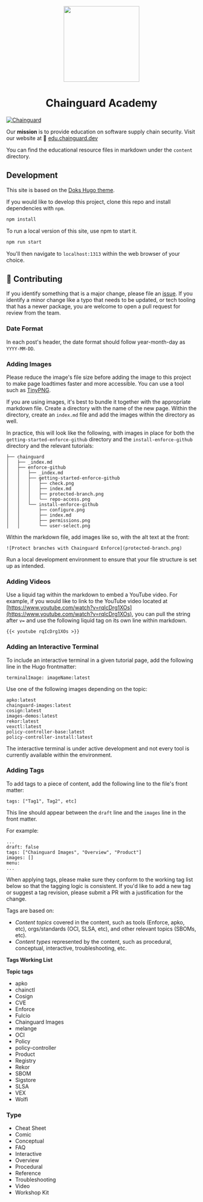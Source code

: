 <p align="center">
  <a href="https://edu.chainguard.dev" target="_blank"><img src="https://edu.chainguard.dev/logos/3d-linky.png" width="200" heght="auto"></a>
</p>
<h1 align="center">Chainguard Academy</h1>

<a href="https://chainguard.dev/" target="_blank"><img alt="Chainguard" src="https://img.shields.io/badge/Chainguard-4445E7.svg?style=for-the-badge&logo=Chainguard&logoColor=white"></a>

Our **mission** is to provide education on software supply chain security. Visit our website at 🔗 [edu.chainguard.dev](https://edu.chainguard.dev)

You can find the educational resource files in markdown under the `content` directory.

## Development

This site is based on the [Doks Hugo theme](https://github.com/h-enk/doks). 

If you would like to develop this project, clone this repo and install dependencies with `npm`. 

```sh
npm install
```

To run a local version of this site, use npm to start it.

```sh
npm run start
```

You'll then navigate to `localhost:1313` within the web browser of your choice. 

## 📑 Contributing

If you identify something that is a major change, please file an [issue](https://github.com/chainguard-dev/edu/issues/new). If you identify a minor change like a typo that needs to be updated, or tech tooling that has a newer package, you are welcome to open a pull request for review from the team.

### Date Format

In each post's header, the date format should follow year-month-day as `YYYY-MM-DD`.

### Adding Images

Please reduce the image's file size before adding the image to this project to make page loadtimes faster and more accessible. You can use a tool such as [TinyPNG](https://tinypng.com/). 

If you are using images, it's best to bundle it together with the appropriate markdown file. Create a directory with the name of the new page. Within the directory, create an `index.md` file and add the images within the directory as well.

In practice, this will look like the following, with images in place for both the `getting-started-enforce-github` directory and the `install-enforce-github` directory and the relevant tutorials:

```
├── chainguard
│   ├── _index.md
│   ├── enforce-github
│   │   ├── _index.md
│   │   ├── getting-started-enforce-github
│   │   │   ├── check.png
│   │   │   ├── index.md
│   │   │   ├── protected-branch.png
│   │   │   └── repo-access.png
│   │   └── install-enforce-github
│   │       ├── configure.png
│   │       ├── index.md
│   │       ├── permissions.png
│   │       └── user-select.png
```

Within the markdown file, add images like so, with the alt text at the front:

```
![Protect branches with Chainguard Enforce](protected-branch.png)
```

Run a local development environment to ensure that your file structure is set up as intended.

### Adding Videos

Use a liquid tag within the markdown to embed a YouTube video. For example, if you would like to link to the YouTube video located at [https://www.youtube.com/watch?v=rqIcDrg1XOs](https://www.youtube.com/watch?v=rqIcDrg1XOs), you can pull the string after `v=` and use the following liquid tag on its own line within markdown.

```
{{< youtube rqIcDrg1XOs >}}
```

### Adding an Interactive Terminal

To include an interactive terminal in a given tutorial page, add the following line in the Hugo frontmatter:

```
terminalImage: imageName:latest
```

Use one of the following images depending on the topic:

```
apko:latest
chainguard-images:latest
cosign:latest
images-demos:latest
rekor:latest
vexctl:latest
policy-controller-base:latest
policy-controller-install:latest
```

The interactive terminal is under active development and not every tool is currently available within the environment.

### Adding Tags

To add tags to a piece of content, add the following line to the file's front matter: 

`tags: ["Tag1", Tag2", etc]`

This line should appear between the `draft` line and the `images` line in the front matter.   

For example: 

```
...
draft: false
tags: ["Chainguard Images", "Overview", "Product"]
images: []
menu:
...
```

When applying tags, please make sure they conform to the working tag list below so that the tagging logic is consistent. If you'd like to add a new tag or suggest a tag revision, please submit a PR with a justification for the change. 


Tags are based on:
* _Content topics_ covered in the content, such as tools (Enforce, apko, etc), orgs/standards (OCI, SLSA, etc), and other relevant topics (SBOMs, etc).
* _Content types_ represented by the content, such as procedural, conceptual, interactive, troubleshooting, etc. 

**Tags Working List**

**Topic tags**
* apko
* chainctl 
* Cosign
* CVE
* Enforce
* Fulcio
* Chainguard Images
* melange
* OCI
* Policy
* policy-controller
* Product 
* Registry
* Rekor
* SBOM
* Sigstore
* SLSA
* VEX
* Wolfi

### Type 

* Cheat Sheet
* Comic
* Conceptual
* FAQ
* Interactive
* Overview 
* Procedural 
* Reference
* Troubleshooting
* Video
* Workshop Kit

